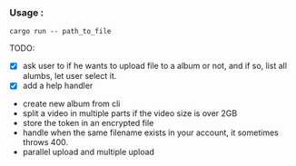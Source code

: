 ### Usage :

```
cargo run -- path_to_file
```

TODO:

- [x] ask user to if he wants to upload file to a album or not, and if so, list all alumbs, let user select it.
- [x] add a help handler
- create new album from cli
- split a video in multiple parts if the video size is over 2GB
- store the token in an encrypted file
- handle when the same filename exists in your account, it sometimes throws 400.
- parallel upload and multiple upload
